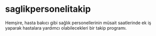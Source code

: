 # saglikpersonelitakip
Hemşire, hasta bakıcı gibi sağlık personellerinin müsait saatlerinde ek iş yaparak hastalara yardımcı olabilecekleri bir takip programı.
